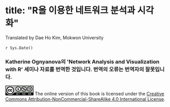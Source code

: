 # title: "R을 이용한  네트워크 분석과 시각화"

Translated by Dae Ho Kim, Mokwon University

`r Sys.Date()`

### Katherine Ognyanova의 'Network Analysis and Visualization with R' 세미나 자료를 번역한 것입니다. 번역의 오류는 번역자의 잘못입니다.



![Creative Commons License](images/by-nc-sa.png)
The online version of this book is licensed under the [Creative Commons Attribution-NonCommercial-ShareAlike 4.0 International License](http://creativecommons.org/licenses/by-nc-sa/4.0/).